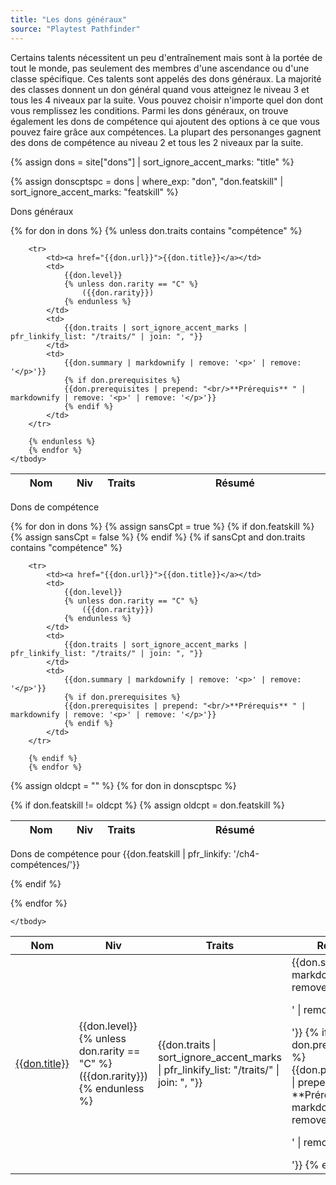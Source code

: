 ```yaml
---
title: "Les dons généraux"
source: "Playtest Pathfinder"
---
```


Certains talents nécessitent un peu d'entraînement mais sont à la portée de tout le monde, pas seulement des membres d'une ascendance ou d'une classe spécifique. Ces talents sont appelés des dons généraux. La majorité des classes donnent un don général quand vous atteignez le niveau 3 et tous les 4 niveaux par la suite. Vous pouvez choisir n'importe quel don dont vous remplissez les conditions. Parmi les dons généraux, on trouve également les dons de compétence qui ajoutent des options à ce que vous pouvez faire grâce aux compétences. La plupart des personanges gagnent des dons de compétence au niveau 2 et tous les 2 niveaux par la suite.

{% assign dons = site["dons"] | sort_ignore_accent_marks: "title" %}

{% assign donscptspc = dons | where_exp: "don", "don.featskill" | sort_ignore_accent_marks: "featskill" %}

<p class="tabletitle">Dons généraux</p>

<table class="table table-sm table-striped table-hover">
    <thead class="thead-light">
        <th style="width: 20%">Nom</th>
        <th style="width:  5%">Niv</th>
        <th style="width: 15%">Traits</th>
        <th style="width: 60%">Résumé</th>
    </thead>
    <tbody>
        {% for don in dons %}
        {% unless don.traits contains "compétence" %}

        <tr>
            <td><a href="{{don.url}}">{{don.title}}</a></td>
            <td>
                {{don.level}}
                {% unless don.rarity == "C" %}
                    ({{don.rarity}})
                {% endunless %}
            </td>
            <td>
                {{don.traits | sort_ignore_accent_marks | pfr_linkify_list: "/traits/" | join: ", "}}
            </td>
            <td>
                {{don.summary | markdownify | remove: '<p>' | remove: '</p>'}}
                {% if don.prerequisites %}
                {{don.prerequisites | prepend: "<br/>**Prérequis** " | markdownify | remove: '<p>' | remove: '</p>'}}
                {% endif %}
            </td>
        </tr>

        {% endunless %}
        {% endfor %}
    </tbody>
</table>


<p class="tabletitle">Dons de compétence</p>

<table class="table table-sm table-striped table-hover">
    <thead class="thead-light">
        <th style="width: 20%">Nom</th>
        <th style="width:  5%">Niv</th>
        <th style="width: 15%">Traits</th>
        <th style="width: 60%">Résumé</th>
    </thead>
    <tbody>
        {% for don in dons %}
        {% assign sansCpt = true %}
        {% if don.featskill %}
            {% assign sansCpt = false %}
        {% endif %}
        {% if sansCpt and don.traits contains "compétence" %}

        <tr>
            <td><a href="{{don.url}}">{{don.title}}</a></td>
            <td>
                {{don.level}}
                {% unless don.rarity == "C" %}
                    ({{don.rarity}})
                {% endunless %}
            </td>
            <td>
                {{don.traits | sort_ignore_accent_marks | pfr_linkify_list: "/traits/" | join: ", "}}
            </td>
            <td>
                {{don.summary | markdownify | remove: '<p>' | remove: '</p>'}}
                {% if don.prerequisites %}
                {{don.prerequisites | prepend: "<br/>**Prérequis** " | markdownify | remove: '<p>' | remove: '</p>'}}
                {% endif %}
            </td>
        </tr>

        {% endif %}
        {% endfor %}

{% assign oldcpt = "" %}
{% for don in donscptspc %}

{% if don.featskill != oldcpt %}
{% assign oldcpt = don.featskill %}
</tbody>
</table>

<p class="tabletitle">Dons de compétence pour
{{don.featskill | pfr_linkify: '/ch4-compétences/'}}
</p>

<table class="table table-sm table-striped table-hover">
    <thead class="thead-light">
        <th style="width: 20%">Nom</th>
        <th style="width:  5%">Niv</th>
        <th style="width: 15%">Traits</th>
        <th style="width: 60%">Résumé</th>
    </thead>
    <tbody>
{% endif %}

<tr>
    <td><a href="{{don.url}}">{{don.title}}</a></td>
    <td>
        {{don.level}}
        {% unless don.rarity == "C" %}
            ({{don.rarity}})
        {% endunless %}
    </td>
    <td>{{don.traits | sort_ignore_accent_marks | pfr_linkify_list: "/traits/" | join: ", "}}</td>
    <td>
        {{don.summary | markdownify | remove: '<p>' | remove: '</p>'}}
        {% if don.prerequisites %}
        {{don.prerequisites | prepend: "<br/>**Prérequis** " | markdownify | remove: '<p>' | remove: '</p>'}}
        {% endif %}
    </td>
</tr>

{% endfor %}

    </tbody>
</table>